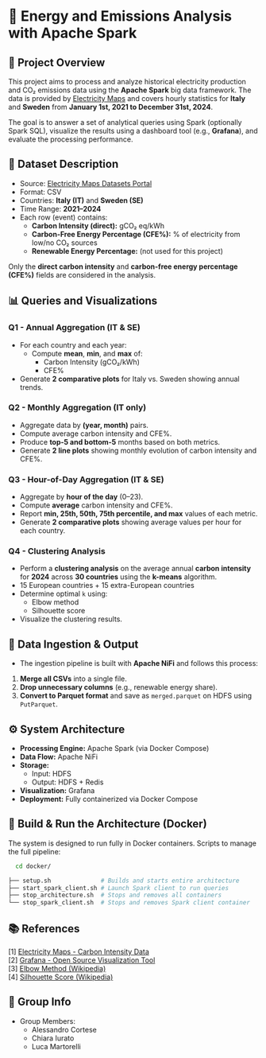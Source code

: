 # 🔌 Energy and Emissions Analysis with Apache Spark

## 📘 Project Overview

This project aims to process and analyze historical electricity production and CO₂ emissions data using the **Apache Spark** big data framework. The data is provided by [Electricity Maps](https://www.electricitymaps.com/) and covers hourly statistics for **Italy** and **Sweden** from **January 1st, 2021 to December 31st, 2024**.

The goal is to answer a set of analytical queries using Spark (optionally Spark SQL), visualize the results using a dashboard tool (e.g., **Grafana**), and evaluate the processing performance.  



## 🧾 Dataset Description

- Source: [Electricity Maps Datasets Portal](https://portal.electricitymaps.com/datasets)
- Format: CSV
- Countries: **Italy (IT)** and **Sweden (SE)**
- Time Range: **2021–2024**
- Each row (event) contains:
  - **Carbon Intensity (direct):** gCO₂ eq/kWh
  - **Carbon-Free Energy Percentage (CFE%):** % of electricity from low/no CO₂ sources
  - **Renewable Energy Percentage:** (not used for this project)

Only the **direct carbon intensity** and **carbon-free energy percentage (CFE%)** fields are considered in the analysis.


## 📊 Queries and Visualizations

### **Q1 - Annual Aggregation (IT & SE)**
- For each country and each year:
  - Compute **mean**, **min**, and **max** of:
    - Carbon Intensity (gCO₂/kWh)
    - CFE%
- Generate **2 comparative plots** for Italy vs. Sweden showing annual trends.

### **Q2 - Monthly Aggregation (IT only)**
- Aggregate data by **(year, month)** pairs.
- Compute average carbon intensity and CFE%.
- Produce **top-5 and bottom-5** months based on both metrics.
- Generate **2 line plots** showing monthly evolution of carbon intensity and CFE%.

### **Q3 - Hour-of-Day Aggregation (IT & SE)**
- Aggregate by **hour of the day** (0–23).
- Compute **average** carbon intensity and CFE%.
- Report **min, 25th, 50th, 75th percentile, and max** values of each metric.
- Generate **2 comparative plots** showing average values per hour for each country.

### **Q4 - Clustering Analysis**

- Perform a **clustering analysis** on the average annual **carbon intensity** for **2024** across **30 countries** using the **k-means** algorithm.  
- 15 European countries + 15 extra-European countries  
- Determine optimal `k` using:
  - Elbow method
  - Silhouette score  
- Visualize the clustering results.


## 💾 Data Ingestion & Output

- The ingestion pipeline is built with **Apache NiFi** and follows this process:

1. **Merge all CSVs** into a single file.
2. **Drop unnecessary columns** (e.g., renewable energy share).
3. **Convert to Parquet format** and save as `merged.parquet` on HDFS using `PutParquet`.


## ⚙️ System Architecture

- **Processing Engine:** Apache Spark (via Docker Compose)
- **Data Flow:** Apache NiFi
- **Storage:**
  - Input: HDFS
  - Output: HDFS + Redis
- **Visualization:** Grafana
- **Deployment:** Fully containerized via Docker Compose


## 🐳 Build & Run the Architecture (Docker)
The system is designed to run fully in Docker containers. Scripts to manage the full pipeline:
```bash
  cd docker/
```
```bash
├── setup.sh              # Builds and starts entire architecture
├── start_spark_client.sh # Launch Spark client to run queries
├── stop_architecture.sh  # Stops and removes all containers
└── stop_spark_client.sh  # Stops and removes Spark client container
```

## 📚 References

[1] [Electricity Maps - Carbon Intensity Data](https://www.electricitymaps.com/)  
[2] [Grafana - Open Source Visualization Tool](https://grafana.com/grafana/)  
[3] [Elbow Method (Wikipedia)](https://en.wikipedia.org/wiki/Elbow_method_(clustering))  
[4] [Silhouette Score (Wikipedia)](https://en.wikipedia.org/wiki/Silhouette_(clustering))


## 👥 Group Info

- Group Members:  
  - Alessandro Cortese
  - Chiara Iurato
  - Luca Martorelli


